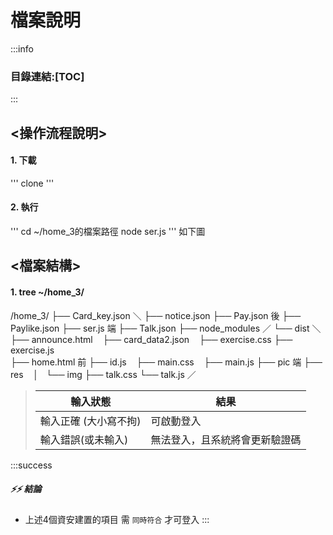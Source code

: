 # **檔案說明**
:::info
### 目錄連結:[TOC]
:::
## <操作流程說明>
#### 1. 下載
'''
clone 
'''
#### 2. 執行
'''
cd ~/home_3的檔案路徑
node ser.js
'''
如下圖


## <檔案結構>
#### 1.  tree ~/home_3/ 
/home_3/
├── Card_key.json         ＼
├── notice.json
├── Pay.json                後
├── Paylike.json
├── ser.js                  端
├── Talk.json
├── node_modules          ／
└── dist                  ＼
    ├── announce.html
    ├── card_data2.json
    ├── exercise.css
    ├── exercise.js         
    ├── home.html           前
    ├── id.js
    ├── main.css
    ├── main.js
    ├── pic                 端
    ├── res
    │   └── img
    ├── talk.css
    └── talk.js           ／
    

> 
> 輸入狀態    |  結果
>  --------------|------------------------
> 輸入正確   (大小寫不拘)     |  可啟動登入
> 輸入錯誤(或未輸入)   | 無法登入，且系統將會更新驗證碼    

:::success
##### :zap::zap: **結論** 
* 上述4個資安建置的項目 需 `同時符合` 才可登入
:::
```


